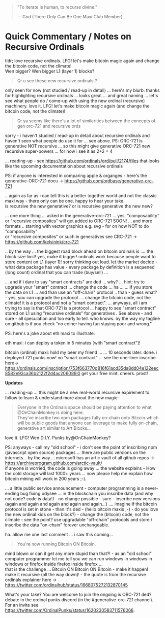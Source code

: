 
> "To iterate is human, to recurse divine."
>
>  -- God (There Only Can Be One Maxi Club Member)


# Quick Commentary / Notes on Recursive Ordinals

tldr;  love recursive ordinals. LFG! let's make bitcoin magic again and change the bitcoin code, not the climate!   
Wen bigger?  Wen bigger L1 (layer 1) blocks?




> Q: u see these new recursive ordinals ?


only seen for now (not studied / read-up in detail) ...
 here's my blurb:    thanks for highlighting recursive ordinals ... looks great ... 
and great naming ... 
let's see what people do / come-up with using the new ordinal (recursive) machinery. love it. LFG! 
 let's make bitcoin magic again (and change the bitcoin code, not the climate)!


> Q: ya seems like there's a lot of similarities between the concepts of gen orc-721 and recursive ords

sorry - i haven't studied / read-up in detail about recursive ordinals  and haven't seen what people do use it for ... see above. 
PS: ORC-721 is generative NOT recursive ... 
so this might give generative  ORC-721 new recursive super-powers ...    for now i see it as 2+2 = 4

... reading-up - see https://github.com/ordinals/ord/pull/2174/files
 that looks like the upcoming documentation  about recursive  ordinals

PS: if anyone is interested in comparing apple & organges - 
here's the generative-ORC-721 docu -> https://github.com/ordbase/generative-orc-721


.. again as far as i can tell this is a better together world and not the classic maxi way - 
there only can be one. happy to hear your take.  
is recursive the new generative? or is recursive generative the new new?


... one more thing ... asked in the ⁠generative-orc-721  ... yes, "composability" or "recursive composites" will get added to ORC-721  SOON!   ... and more formats .. starting with vector graphics e.g. svg -    for on how NOT to do "composability"  
or "recursive composites" 
or such in generatives see CRC-721 -> https://github.com/kelvinink/crc-721 


.. by the way ... the biggest road block ahead on bitcoin ordinals is ....   the block size limit!  yes, make it bigger!    ordinals work because people want to store content on L1 (layer 1)!      sorry thinking out loud.  let the market decide - what data package has value - every package by definition is a sequened (long count) ordinal that you can trade (buy/sell) ...

... and  if i dare to say "smart contracts" are ded ...  why?
... hint: try to upgrade your "smart" contract ...  change the code ... ha ...
... if you store the data on L1 ... and than use an "off-chain" protocol .. than - guess what? - yes, you can upgrade the protocol  .... change the bitcoin code, not the climate! it is a protocol and not a "smart contract". 
... anyways, all i am trying to say is that ORC-721 is a protocol  ... happy to see "smart contract" stored on L1  using "recursive ordinals"  for generatives .   See above - and sure - all speculation and too early to tell. who knows.  by the way my tagline  on github is if you check  "no coiner having fun staying poor and wrong."


PS:   here's a joke about eth maxi to illustrate:

eth maxi:    i can deploy a token in 5 minutes [with "smart contract"]! 

bitcoin (ordinal) maxi:       hold my beer my friend ...
... 10 seconds later. done. 
i deployed 721 punks now!   no "smart contract" ...  see the one-liner inscribe here-> https://ordinals.com/inscription/753f663770d816f61acd35da8dd04e122eec8582e93ca36b2122f2d4ac206089i0        get your free mint.  cheers. prost! 




**Updates**

... reading-up ... this might be a new real-world recursive expirement to follow to learn & understand more about the new magic:

> Everyone in the Ordinals space should be paying attention
>  to what @OnChainMonkey is doing here.  
>  They've inscribe two npm packages fully on-chain onto Bitcoin which will be public goods 
>  that anyone can leverage to make fully on-chain, generative art similar to Art Blocks...

love it. LFG!  Wen D.I.Y. Punks by@OnChainMonkey?

PS:  anyways -  call my "old school" - i don't see the point of inscribing npm (javascript open source) packages ... there are public versions on the internets...  by the way ... microsoft has an artic vault of all github repos -> https://archiveprogram.github.com/arctic-vault/  
if anyone is worried, the code is going away ...   the website explains - 
How the cold storage will last 1000+ years   ... now please help me explain how bitcoin mining will work in 200 years ;-).


... a little public service announcement -   computer programming is a never-ending bug fixing odysee ... in the blockchain you inscribe data (and why not code? code is data!)  - no change possible -  sure - inscribe new versions (again and again and again and again and again...)  .... imagine if the bitcoin protocol is set in stone - than it's ded -  (hello bitcoin maxis ;-) - do you love the new ordinal kids on the block?)  -  change the (bitcoin) code, not the climate - see the point?  use upgradable "off-chain" protocols and store / inscribe the data "on-chain" forever unchangeable. 


ha. allow me one last comment ... i saw this coming...

> You're now running Bitcoin ON Bitcoin.

mind blown or can it get any more stupid than that?!       - 
as an "old school" computer programmer let me tell you we can run windows in windows in windows or firefox inside firefox inside firefox  ...  
that is the challenge  ...  Bitcoin ON Bitcoin ON Bitcoin -  make it happen!  make it recursive (all the way down)! - 
the quote is from the recursive ordinals explainer here -> https://twitter.com/ordinalhub/status/1668075272132870145



What's your take?   You are welcome to join the ongoing is ORC-721 ded? debate 
in the ordinal punks discord (in the #generative-orc-721 channel).
For an invite
see <https://twitter.com/OrdinalPunks/status/1620230583711576068>.
